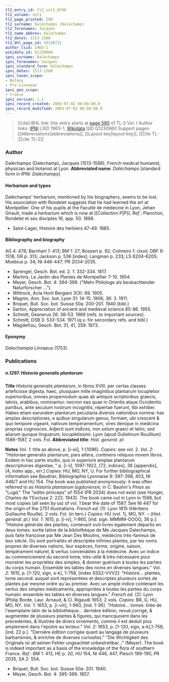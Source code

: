 ```yaml
---
tl2_entry_id: tl2_vol1_0740
tl2_volume: vol1
tl2_page_printed: 590
tl2_surname: Daléchamps (Dalechamp)
tl2_forenames: Jacques
tl2_name_abbrev: Daléchamps
tl2_dates: 1513-1588
tl2_bhl_page_id: 33120721
author_lsid: 1963-1
wikidata_id: Q1230960
ipni_surname: Daléchamps
ipni_forenames: Jacques
ipni_standard_form: Daléchamps
ipni_dates: 1513-1588
ipni_taxon_scope: 
- Botany
- Pre-Linnaean
ipni_geo_scope: 
- France
ipni_version: 1.1
ipni_record_created: 2003-07-02 00:00:00.0
ipni_record_modified: 2003-07-02 00:00:00.0
---
```


> [!cite] BHL link: this entry starts at [page 590](https://www.biodiversitylibrary.org/page/33120721) of TL-2 Vol. I
> Author links: [IPNI](https://www.ipni.org/a/1963-1) LSID 1963-1, [Wikidata](https://www.wikidata.org/wiki/Q1230960) QID Q1230960
> Support pages: [[Abbreviations|abbreviations]], [[Layout key|layout key]], [[Cite TL-2|cite TL-2]]

### Author

Daléchamps (Dalechamp), Jacques (1513-1588), French medical humanist, physician and botanist at Lyon. 
**Abbreviated name**: *Daléchamps* \[standard form in IPNI: *Daléchamps*\]

#### Herbarium and types

Daléchamps' herbarium, mentioned by his biographers, seems to be lost. His association with Rondelet suggests that he had learned the art at Montpellier. One of his pupils at the Faculté de médecine in Lyon, Jehan Girault, made a herbarium which is now at [[Collection P|P]].
*Ref*.: Planchon, Rondelet et ses disciples 16, app. 50. 1866.
- Saint-Lager, Histoire des herbiers 47-49. 1885.

#### Bibliography and biography

AG 4: 478; Barnhart 1: 413; BM 1: 27; Bossert p. 92; Colmeiro 1: clxxii; DBF 9: 1518; GR p. 313; Jackson p. 536 \[index\]; Langman p. 233; LS 6204-6205; Moebius p. 34; NI 446-447; PR 2034-2035.
- Sprengel, Gesch. Bot. ed. 2. 1: 332-334. 1817.
- Martins, Le Jardin des Plantes de Montpellier 7-10. 1854.
- Meyer, Gesch. Bot. 4: 394-399. ("Mehr Philologe als beobachtender Naturforscher ...").
- Wittrock, Acta Horti Bergiani 3(3): 99. 1905.
- Magnin, Ann. Soc. bot. Lyon 31: 14-15. 1906; 36: 3. 1911.
- Briquet, Bull. Soc. bot. Suisse 50a: 200-201. 1940 (bibl.)
- Sarton, Appreciation of ancient and medieval science 85-86. 1955.
- Schmitt, Gesnerus 26: 36-53. 1969 (refs. to important sources).
- Schmitt, DSB 3: 533-534. 1971 (q.v. for secondary refs. and bibl.)
- Mägdefrau, Gesch. Bot. 31, 41, 259. 1973.

#### Eponymy

*Dalechampia* Linnaeus (1753).

### Publications

##### n.1297. Historia generalis plantarum

**Title**
*Historia generalis plantarum*, in libros XVIII. per certas classes arteficiose digesta, haec, plusquam mille imaginibus plantarum locupletior superioribus, omnes propemodum quae ab antiquis scriptoribus graecis, latinis, arabibus, nominantur: necnon eas quae in Orientis atque Occidentis partibus, ante seculum nostrum incognitis, repertae fuerunt, tibi exhiber. Habes etiam earundem plantarum peculiaria diversis nationibus nomina: has amplas descriptiones, e quibus singularum genus, formam, ubi crescent & quo tempore vigeant, nativum temperamentum, vires denique in medicina proprias cognosces. Adjecti sunt indices, non solum graeci et latini, sed aliarum quoque linguarum, locupletissimi. Lyon (apud Gulielmum Rouillium) 1586-1587, 2 vols. Fol.
**Abbreviated title**: *Hist. general. pl.*

**Notes**
*Vol. 1*: title as above, p. \[i-xii\], 1-\[1096\]. *Copies*: see vol. 2.
*Vol. 2*: "Historiae generalis plantarum, pars altera, continens reliquos novem libros. Eodem in hac parte studio, quo in superiore amplae plantarum descriptiones digestae, " p. \[i-ii\], 1097-1922, \[72, indices\], 36 \[appendix\], \[4, index app., err.\] *Copies*: HU, MO, NY, U.
For further bibliographical information see Baudrier, Bibliographie Lyonnaise 9: 397-398, 403, NI 446/7 and HU 154.
The book was published anonymously: it was often referred to as *Historia plantarum lugdunensis*; in C. Bauhin's *Pinax* as "Lugd." The "editio princeps" of 1554 (PR 2034) does not exist (see Hunger, Charles de 1'Escluse 2: 222. 1943). The book came out in Lyon in 1586, but most copies (all seen by us) of vol. 1 bear the date of 1587. See NI 447 for the origin of the 2751 illustrations.
*French ed*. (1): Lyon 1615 (Héritiers Guillaume Rouille), 2 vols. Fol. (in tern.) *Copies*: HU (vol. 1), MO, NY. – (*Hist. général. pl.*)
*Vol. 1*: 1615, p. \[i-iv\], 1-960, \[ind. sign. MMMM-OOOO, 36 p.\]: "Histoire générale des plantes, contenant xviii livres également départis en deux tomes: sortie latine de la bibliothèque de Me Jacques Dalechamps, puis faite françoise par Me Jean Des Moulins, médecins très-fameux de leur siècle. Où sont portraités et descriptés infinies plantes, par les noms propres de diverses nations, leur espèces, forme, origine, saison, tempérament naturel, & vertus convenables à la médecine. Avec un indice au commencement du second tome, très-utile & très-nécessaire pour monstrer les propriétez des simples, & donner guérison à toutes les parties du corps humain. Ensemble les tables des noms en diverses langues."
*Vol. 2*: 1615, p. \[1-120, sign, a-k\], 1-758, \[index SSS2-VVV2\]: "Histoire... plantes, tome second: auquel sont représentées et descriptes plusieurs sortes de plantes par mesme ordre qu'au premier. Avec un ample indice contenant les vertus des simples médicaments, appropriées à toutes les parties du corps humain: ensemble les tables en diverses langues."
*French ed*. (2): Lyon (Philip Borde, Laur. Arnaud, & Cl. Rigaud) 1653, 2 vols. *Copies*: BR, G, HU, MO, NY.
*Vol. 1*: 1653, p. \[i-viii\], 1-960, \[ind. 1-36\]. "Histoire... tomes: tirée de l'exemplaire latin de la bibliothèque... dernière édition, revuë,corrigé, & augmentée de plusieurs plantes & figures, qui mancquoient dans les precedentes, & illustrée de divers ornements, comme il est deduit plus amplement dans l'epistre au lecteur."
*Vol. 2*: 1653, p. \[1-120, sign, a-k\],1-758, \[ind. 22 p.\]. "Dernière édition corrigée quant au langage de plusieurs barbarismes, & enrichie de diverses curiositez." "Die Wichtigkeit des Originals ist all seinen Fehler ungeachtet unbestreitbar..." (Meyer). The book is indeed important as a basis of the knowledge of the flora of southern France.
*Ref*.: BM 1: 413, HE p. 20, HU 154, NI 446, 447, Plesch 189-190, PR 2035, SA 2: 554.
- Briquet, Bull. Soc. bot. Suisse 50a: 201. 1940.
- Meyer, Gesch. Bot. 4: 395-399. 1857.

